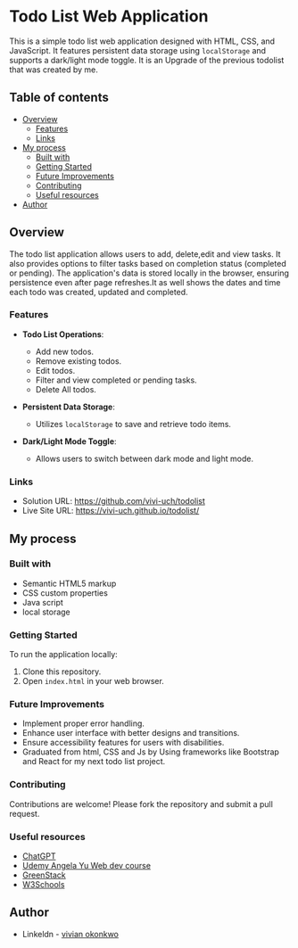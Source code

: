 # Todo List Web Application

This is a simple todo list web application designed with HTML, CSS, and JavaScript. It features persistent data storage using `localStorage` and supports a dark/light mode toggle.
It is an Upgrade of the previous todolist that was created by me.

## Table of contents
- [Overview](#overview)
  - [Features](#features)
  - [Links](#links)
- [My process](#my-process)
  - [Built with](#built-with)
  - [Getting Started](#getting-started)
  - [Future Improvements](#future-improvements)
  - [Contributing](#contributing)
  - [Useful resources](#useful-resources)
- [Author](#author)

## Overview

The todo list application allows users to add, delete,edit and view tasks. It also provides options to filter tasks based on completion status (completed or pending). The application's data is stored locally in the browser, ensuring persistence even after page refreshes.It as well shows the dates and time each todo was created, updated and completed.

### Features

- **Todo List Operations**:
  - Add new todos.
  - Remove existing todos.
  - Edit todos.
  - Filter and view completed or pending tasks.
  - Delete All todos.

- **Persistent Data Storage**:
  - Utilizes `localStorage` to save and retrieve todo items.

- **Dark/Light Mode Toggle**:
  - Allows users to switch between dark mode and light mode.

### Links

- Solution URL: https://github.com/vivi-uch/todolist
- Live Site URL: https://vivi-uch.github.io/todolist/

## My process

### Built with

- Semantic HTML5 markup
- CSS custom properties
- Java script
- local storage

### Getting Started

To run the application locally:

1. Clone this repository.
2. Open `index.html` in your web browser.

### Future Improvements

- Implement proper error handling.
- Enhance user interface with better designs and transitions.
- Ensure accessibility features for users with disabilities.
- Graduated from html, CSS and Js by Using frameworks like Bootstrap and React for my next todo list project.

### Contributing

Contributions are welcome! Please fork the repository and submit a pull request.

### Useful resources

- [ChatGPT](https://chatgpt.com/)
- [Udemy Angela Yu Web dev course](https://www.udemy.com/course/the-complete-web-development-bootcamp/) 
- [GreenStack](https://www.youtube.com/watch?v=9LZGB3OLXNQ)
- [W3Schools](https://www.w3schools.com/)


## Author

- Linkeldn - [vivian okonkwo](https://www.linkedin.com/in/vivian-okonkwo-24b228253/)

